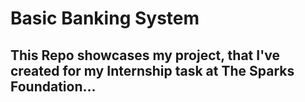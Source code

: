 # Basic Banking System
## This Repo showcases my project, that I've created for my Internship task at The Sparks Foundation...
